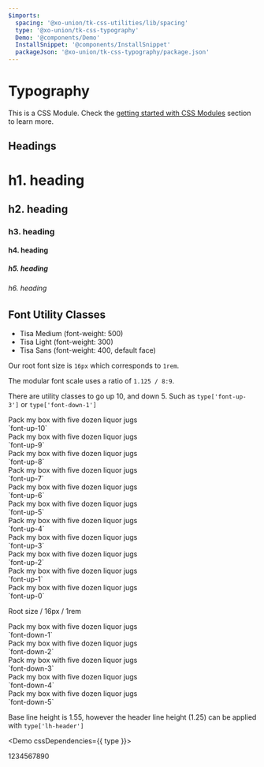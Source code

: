 ```yaml
---
$imports:
  spacing: '@xo-union/tk-css-utilities/lib/spacing'
  type: '@xo-union/tk-css-typography'
  Demo: '@components/Demo'
  InstallSnippet: '@components/InstallSnippet'
  packageJson: '@xo-union/tk-css-typography/package.json'
---
```


# Typography

This is a CSS Module. Check the [getting started with CSS Modules](/pattern-library/getting-started/css-modules) section to learn more.

<InstallSnippet packageJson={packageJson} />

## Headings

<Demo>
  <div>
    <h1>h1. heading</h1>
    <h2>h2. heading</h2>
    <h3>h3. heading</h3>
    <h4>h4. heading</h4>
    <h5>h5. heading</h5>
    <h6>h6. heading</h6>
  </div>
</Demo>

## Font Utility Classes

<ul>
  <li>
    <Demo cssDependencies={{ type }}>
      <div className={type.serifMed}>Tisa Medium (font-weight: 500)</div>
    </Demo>
  </li>
  <li>
    <Demo cssDependencies={{ type }}>
      <div className={type.serifLight}>Tisa Light (font-weight: 300)</div>
    </Demo>
  </li>
  <li>
    <Demo cssDependencies={{ type }}>
      <div className={type.sansSerif}>Tisa Sans (font-weight: 400, default face)</div>
    </Demo>
  </li>
</ul>

Our root font size is `16px` which corresponds to `1rem`.

The modular font scale uses a ratio of `1.125 / 8:9`.

There are utility classes to go up 10, and down 5. Such as `type['font-up-3']` or `type['font-down-1']`

<div className={type['font-up-10']}>Pack my box with five dozen liquor jugs</div>
`font-up-10`

<div className={type['font-up-9']}>Pack my box with five dozen liquor jugs</div>
`font-up-9`

<div className={type['font-up-8']}>Pack my box with five dozen liquor jugs</div>
`font-up-8`

<div className={type['font-up-7']}>Pack my box with five dozen liquor jugs</div>
`font-up-7`

<div className={type['font-up-6']}>Pack my box with five dozen liquor jugs</div>
`font-up-6`

<div className={type['font-up-5']}>Pack my box with five dozen liquor jugs</div>
`font-up-5`

<div className={type['font-up-4']}>Pack my box with five dozen liquor jugs</div>
`font-up-4`

<div className={type['font-up-3']}>Pack my box with five dozen liquor jugs</div>
`font-up-3`

<div className={type['font-up-2']}>Pack my box with five dozen liquor jugs</div>
`font-up-2`

<div className={type['font-up-1']}>Pack my box with five dozen liquor jugs</div>
`font-up-1`

<div className={type['font-up-0']}>Pack my box with five dozen liquor jugs</div>
`font-up-0`

Root size / 16px / 1rem

<div className={type['font-down-1']}>Pack my box with five dozen liquor jugs</div>
`font-down-1`

<div className={type['font-down-2']}>Pack my box with five dozen liquor jugs</div>
`font-down-2`

<div className={type['font-down-3']}>Pack my box with five dozen liquor jugs</div>
`font-down-3`

<div className={type['font-down-4']}>Pack my box with five dozen liquor jugs</div>
`font-down-4`

<div className={type['font-down-5']}>Pack my box with five dozen liquor jugs</div>
`font-down-5`

<div className={spacing.mt5}></div>

Base line height is 1.55, however the header line height (1.25) can be applied with `type['lh-header']`

<Demo cssDependencies={{ type }}>
  <div className={type.lhHeader}>1234567890</div>
</Demo>
